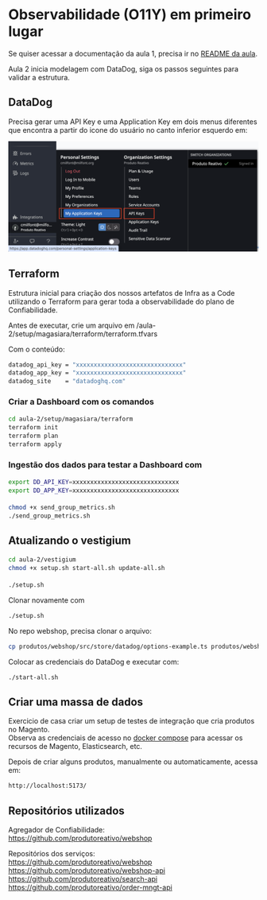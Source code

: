 # Observabilidade (O11Y) em primeiro lugar

Se quiser acessar a documentação da aula 1, precisa ir no [README da aula](./aula-1/README.md).

Aula 2 inicia modelagem com DataDog, siga os passos seguintes para validar a estrutura.

## DataDog

Precisa gerar uma API Key e uma Application Key em dois menus diferentes que encontra a partir do icone do usuário no canto inferior esquerdo em:

![API Keys](./assets/aula2-datadog-1.png)

## Terraform

Estrutura inicial para criação dos nossos artefatos de Infra as a Code utilizando o Terraform para gerar toda a observabilidade do plano de Confiabilidade.

Antes de executar, crie um arquivo em /aula-2/setup/magasiara/terraform/terraform.tfvars

Com o conteúdo:
```sh
datadog_api_key = "xxxxxxxxxxxxxxxxxxxxxxxxxxxxxx"
datadog_app_key = "xxxxxxxxxxxxxxxxxxxxxxxxxxxxxx"
datadog_site    = "datadoghq.com"
```

### Criar a Dashboard com os comandos

```sh
cd aula-2/setup/magasiara/terraform
terraform init
terraform plan
terraform apply
```

### Ingestão dos dados para testar a Dashboard com

```sh
export DD_API_KEY=xxxxxxxxxxxxxxxxxxxxxxxxxxxxxx
export DD_APP_KEY=xxxxxxxxxxxxxxxxxxxxxxxxxxxxxx

chmod +x send_group_metrics.sh
./send_group_metrics.sh
```

## Atualizando o vestigium

```sh
cd aula-2/vestigium
chmod +x setup.sh start-all.sh update-all.sh

./setup.sh
```

Clonar novamente com 

```sh
./setup.sh
```

No repo webshop, precisa clonar o arquivo:
```sh
cp produtos/webshop/src/store/datadog/options-example.ts produtos/webshop/src/store/datadog/options.ts
```

Colocar as credenciais do DataDog e executar com:

```sh
./start-all.sh
```

## Criar uma massa de dados

Exercicio de casa criar um setup de testes de integração que cria produtos no Magento.  
Observa as credenciais de acesso no [docker compose](./aula-2/setup/magasiara/docker-compose.yml) para acessar os recursos de Magento, Elasticsearch, etc.

Depois de criar alguns produtos, manualmente ou automaticamente, acessa em:
```sh
http://localhost:5173/
```

## Repositórios utilizados

Agregador de Confiabilidade:  
https://github.com/produtoreativo/webshop 

Repositórios dos serviços:  
https://github.com/produtoreativo/webshop  
https://github.com/produtoreativo/webshop-api  
https://github.com/produtoreativo/search-api  
https://github.com/produtoreativo/order-mngt-api  
